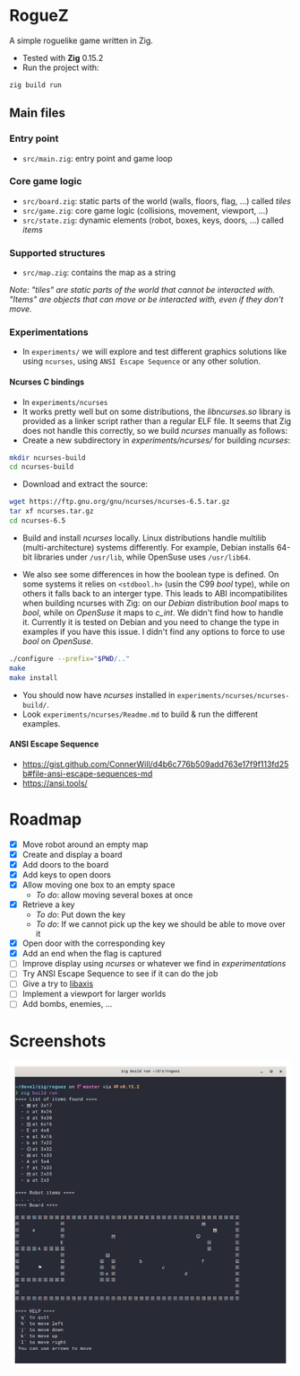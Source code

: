 # RogueZ

A simple roguelike game written in Zig.

- Tested with **Zig** 0.15.2
- Run the project with:
```sh
zig build run
```

## Main files

### Entry point
- `src/main.zig`: entry point and game loop

### Core game logic
- `src/board.zig`: static parts of the world (walls, floors, flag, ...) called *tiles*
- `src/game.zig`: core game logic (collisions, movement, viewport, ...)
- `src/state.zig`: dynamic elements (robot, boxes, keys, doors, ...) called *items*

### Supported structures
- `src/map.zig`: contains the map as a string

*Note: "tiles" are static parts of the world that cannot be interacted with. "Items" are objects that can move or be interacted with, even if they don't move.*

### Experimentations
- In `experiments/` we will explore and test different graphics solutions like using `ncurses`, using `ANSI Escape Sequence` or any other solution. 

#### Ncurses C bindings

- In `experiments/ncurses`
- It works pretty well but on some distributions, the *libncurses.so* library is provided as
a linker script rather than a regular ELF file. It seems that Zig does not handle this
correctly, so we build *ncurses* manually as follows:
- Create a new subdirectory in *experiments/ncurses/* for building *ncurses*:
```sh
mkdir ncurses-build
cd ncurses-build
```
- Download and extract the source:

```sh
wget https://ftp.gnu.org/gnu/ncurses/ncurses-6.5.tar.gz
tar xf ncurses.tar.gz
cd ncurses-6.5
```
- Build and install *ncurses* locally. Linux distributions handle multilib
(multi-architecture) systems differently. For example, Debian installs 64-bit
libraries under `/usr/lib`, while OpenSuse uses `/usr/lib64`.

- We also see some differences in how the boolean type is defined. On some systems
it relies on `<stdbool.h>` (usin the C99 *bool* type), while on others it falls back to
an interger type. This leads to ABI incompatibilites when building ncurses with Zig:
on our *Debian* distribution *bool* maps to *bool*, while on *OpenSuse* it maps to *c_int*.
We didn't find how to handle it. Currently it is tested on Debian and you need to change
the type in examples if you have this issue. I didn't find any options to force to
use *bool* on *OpenSuse*.
```sh
./configure --prefix="$PWD/.."
make
make install
```
- You should now have *ncurses* installed in `experiments/ncurses/ncurses-build/`.
- Look `experiments/ncurses/Readme.md` to build & run the different examples.

#### ANSI Escape Sequence

- https://gist.github.com/ConnerWill/d4b6c776b509add763e17f9f113fd25b#file-ansi-escape-sequences-md
- https://ansi.tools/

# Roadmap

- [x] Move robot around an empty map
- [x] Create and display a board
- [x] Add doors to the board
- [x] Add keys to open doors
- [x] Allow moving one box to an empty space
  - *To do*: allow moving several boxes at once
- [x] Retrieve a key
  - *To do*: Put down the key
  - *To do*: If we cannot pick up the key we should be able to move over it
- [x] Open door with the corresponding key
- [x] Add an end when the flag is captured
- [ ] Improve display using *ncurses* or whatever we find in *experimentations*
- [ ] Try ANSI Escape Sequence to see if it can do the job
- [ ] Give a try to [libaxis](https://github.com/rockorager/libvaxis)
- [ ] Implement a viewport for larger worlds
- [ ] Add bombs, enemies, ...

# Screenshots

![First steps](screenshot.png "first steps")
